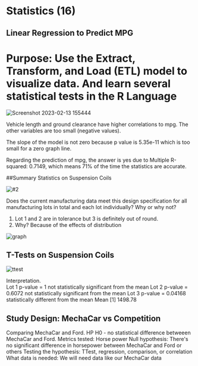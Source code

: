 # Statistics (16)
## Linear Regression to Predict MPG

# Purpose:  Use the Extract, Transform, and Load (ETL) model to visualize data.  And learn several statistical tests in the R Language

![Screenshot 2023-02-13 155444](https://user-images.githubusercontent.com/115684964/218593001-ad46103e-bedf-4750-9ca4-305e0b93d834.png)

Vehicle length and ground clearance have higher correlations to mpg.  The other variables are too small (negative values).

The slope of the model is not zero because p value is 5.35e-11 which is too small for a zero graph line.

Regarding the prediction of mpg, the answer is yes due to Multiple R-squared:  0.7149, which means 71% of the time the statistics are accurate.

##Summary Statistics on Suspension Coils

![#2](https://user-images.githubusercontent.com/115684964/218593267-87b17d88-425e-45d2-9259-5e4d4f851d65.png)

Does the current manufacturing data meet this design specification for all manufacturing lots in total and each lot individually? Why or why not?
1. Lot 1 and 2 are in tolerance but 3 is definitely out of round.
2. Why?  Because of the effects of distribution

![graph](https://user-images.githubusercontent.com/115684964/218600633-bf10a38c-1e1e-4119-9de7-c9aacb7fc15b.png)

## T-Tests on Suspension Coils
![ttest](https://user-images.githubusercontent.com/115684964/218654547-9e119e7a-427c-4c4a-95f4-1fbd5f4c54ca.png)

Interpretation.  
Lot 1 p-value = 1 not statistically significant from the mean
Lot 2 p-value = 0.6072 not statistically significant  from the mean
Lot 3 p-value = 0.04168 statistically different from the mean
Mean [1] 1498.78


## Study Design: MechaCar vs Competition
Comparing MechaCar and Ford.
HP H0 - no statistical difference betweeen MechaCar and Ford.
Metrics tested: Horse power
Null hypothesis: There's no significant difference in horsepower between MechaCar and Ford or others
Testing the hypothesis: TTest, regression, comparison, or correlation
What data is needed: We will need data like our MechaCar data











